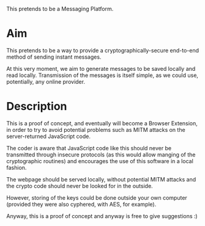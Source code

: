 This pretends to be a Messaging Platform.

Aim
===

This pretends to be a way to provide a cryptographically-secure end-to-end method of sending instant messages.

At this very moment, we aim to generate messages to be saved locally and read locally.
Transmission of the messages is itself simple, as we could use, potentially, any online provider.

Description
===========

This is a proof of concept, and eventually will become a Browser Extension, in order to try to avoid potential problems such as MITM attacks on the server-returned JavaScript code.

The coder is aware that JavaScript code like this should never be transmitted through insecure protocols (as this would allow manging of the cryptographic routines) and encourages the use of this software in a local fashion.

The webpage should be served locally, without potential MITM attacks and the crypto code should never be looked for in the outside.

However, storing of the keys could be done outside your own computer (provided they were also cyphered, with AES, for example).


Anyway, this is a proof of concept and anyway is free to give suggestions :)

